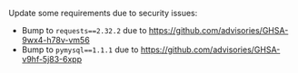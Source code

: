 Update some requirements due to security issues:

* Bump to ``requests==2.32.2`` due to https://github.com/advisories/GHSA-9wx4-h78v-vm56
* Bump to ``pymysql==1.1.1`` due to https://github.com/advisories/GHSA-v9hf-5j83-6xpp
